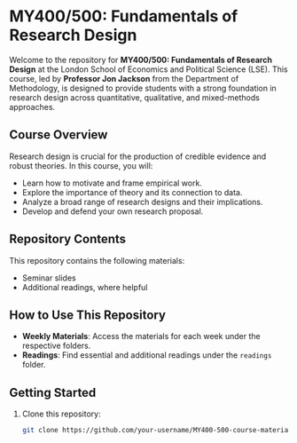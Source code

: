 # MY400/500: Fundamentals of Research Design

Welcome to the repository for **MY400/500: Fundamentals of Research Design** at the London School of Economics and Political Science (LSE). This course, led by **Professor Jon Jackson** from the Department of Methodology, is designed to provide students with a strong foundation in research design across quantitative, qualitative, and mixed-methods approaches.

## Course Overview

Research design is crucial for the production of credible evidence and robust theories. In this course, you will:
- Learn how to motivate and frame empirical work.
- Explore the importance of theory and its connection to data.
- Analyze a broad range of research designs and their implications.
- Develop and defend your own research proposal.

## Repository Contents

This repository contains the following materials:
- Seminar slides
- Additional readings, where helpful

## How to Use This Repository

- **Weekly Materials**: Access the materials for each week under the respective folders.
- **Readings**: Find essential and additional readings under the `readings` folder.

## Getting Started

1. Clone this repository:  
   ```bash
   git clone https://github.com/your-username/MY400-500-course-materials.git

